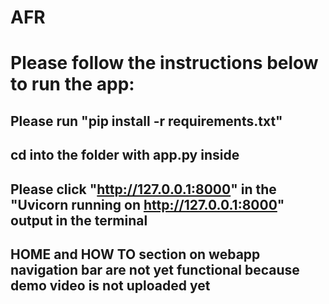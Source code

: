 # AFR
# Please follow the instructions below to run the app:
## Please run "pip install -r requirements.txt"
## cd into the folder with app.py inside
## Please click "http://127.0.0.1:8000" in the "Uvicorn running on http://127.0.0.1:8000" output in the terminal


## HOME and HOW TO section on webapp navigation bar are not yet functional because demo video is not uploaded yet
